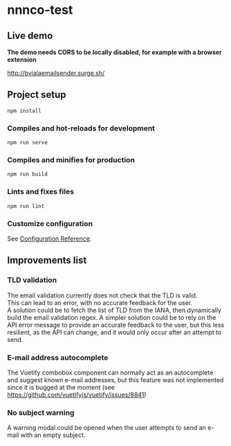 # nnnco-test

## Live demo

**The demo needs CORS to be locally disabled, for example with a browser extension**

http://bvialaemailsender.surge.sh/

## Project setup
```
npm install
```

### Compiles and hot-reloads for development
```
npm run serve
```

### Compiles and minifies for production
```
npm run build
```

### Lints and fixes files
```
npm run lint
```

### Customize configuration
See [Configuration Reference](https://cli.vuejs.org/config/).

## Improvements list

### TLD validation
The email validation currently does not check that the TLD is valid.  
This can lead to an error, with no accurate feedback for the user.  
A solution could be to fetch the list of TLD from the IANA, then dynamically build the email validation regex.
A simpler solution could be to rely on the API error message to provide an accurate feedback to the user, but this less resilient, as the API can change, and it would only occur after an attempt to send.

### E-mail address autocomplete
The Vuetify combobox component can normally act as an autocomplete and suggest known e-mail addresses, but this feature was not implemented since it is bugged at the moment (see https://github.com/vuetifyjs/vuetify/issues/8841)

### No subject warning
A warning modal could be opened when the user attempts to send an e-mail with an empty subject.